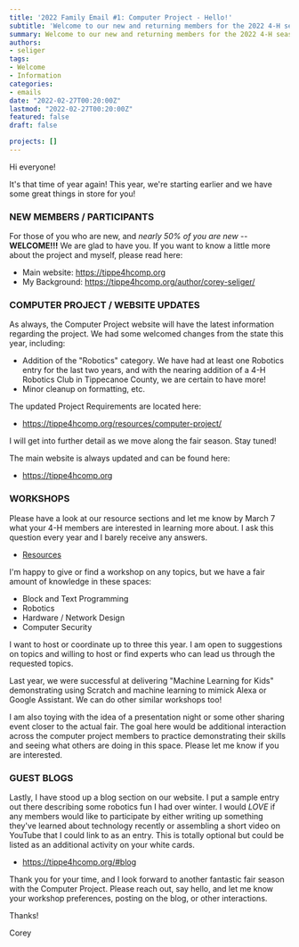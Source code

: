 ```yaml
---
title: '2022 Family Email #1: Computer Project - Hello!'
subtitle: 'Welcome to our new and returning members for the 2022 4-H season!'
summary: Welcome to our new and returning members for the 2022 4-H season!
authors:
- seliger
tags:
- Welcome
- Information
categories:
- emails
date: "2022-02-27T00:20:00Z"
lastmod: "2022-02-27T00:20:00Z"
featured: false
draft: false

projects: []
---
```


Hi everyone!

It's that time of year again! This year, we're starting earlier and we have some great things in store for you! 

### NEW MEMBERS / PARTICIPANTS

For those of you who are new, and _nearly 50% of you are new_ -- **WELCOME!!!** We are glad to have you. If you want to know a little more about the project and myself, please read here:

* Main website: https://tippe4hcomp.org
* My Background: https://tippe4hcomp.org/author/corey-seliger/

### COMPUTER PROJECT / WEBSITE UPDATES

As always, the Computer Project website will have the latest information regarding the project. We had some welcomed changes from the state this year, including:

* Addition of the "Robotics" category. We have had at least one Robotics entry for the last two years, and with the nearing addition of a 4-H Robotics Club in Tippecanoe County, we are certain to have more!
* Minor cleanup on formatting, etc. 

The updated Project Requirements are located here:

* https://tippe4hcomp.org/resources/computer-project/

I will get into further detail as we move along the fair season. Stay tuned!

The main website is always updated and can be found here:

* https://tippe4hcomp.org

### WORKSHOPS

Please have a look at our resource sections and let me know by March 7 what your 4-H members are interested in learning more about. I ask this question every year and I barely receive any answers. 

* [Resources](https://tippe4hcomp.org/resources/)

I'm happy to give or find a workshop on any topics, but we have a fair amount of knowledge in these spaces:

* Block and Text Programming
* Robotics
* Hardware / Network Design
* Computer Security


I want to host or coordinate up to three this year. I am open to suggestions on topics and willing to host or find experts who can lead us through the requested topics. 

Last year, we were successful at delivering "Machine Learning for Kids" demonstrating using Scratch and machine learning to mimick Alexa or Google Assistant. We can do other similar workshops too!

I am also toying with the idea of a presentation night or some other sharing event closer to the actual fair. The goal here would be additional interaction across the computer project members to practice demonstrating their skills and seeing what others are doing in this space. Please let me know if you are interested.


### GUEST BLOGS

Lastly, I have stood up a blog section on our website. I put a sample entry out there describing some robotics fun I had over winter. I would *LOVE* if any members would like to participate by either writing up something they've learned about technology recently or assembling a short video on YouTube that I could link to as an entry. This is totally optional but could be listed as an additional activity on your white cards. 

* https://tippe4hcomp.org/#blog

Thank you for your time, and I look forward to another fantastic fair season with the Computer Project. Please reach out, say hello, and let me know your workshop preferences, posting on the blog, or other interactions.

Thanks!

Corey
